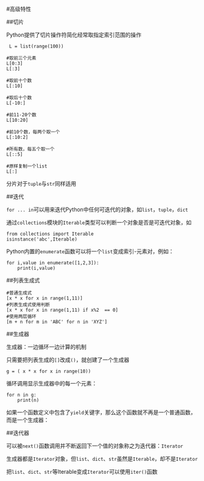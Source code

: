 #高级特性

##切片

Python提供了切片操作符简化经常取指定索引范围的操作

     L = list(range(100))
    
    #取前三个元素
    L[0:3]
    L[:3]
    
    #取前十个数
    L[:10]
    
    #取后十个数
    L[-10:]
    
    #前11-20个数
    L[10:20]
    
    #前10个数，每两个取一个
    L[:10:2]
    
    #所有数，每五个取一个
    L[::5]
    
    #原样复制一个list
    L[:]
    

分片对于`tuple`与`str`同样适用

##迭代

`for ... in`可以用来迭代Python中任何可迭代的对象，如`list`，`tuple`，`dict`

通过`collections`模块的`Iterable`类型可以判断一个对象是否是可迭代对象，如

    from collections import Iterable
    isinstance('abc',Iterable)
    
Python内置的`enumerate`函数可以将一个`list`变成索引-元素对，例如：

    for i,value in enumerate([1,2,3]):
        print(i,value)
        
##列表生成式

    #普通生成式
    [x * x for x in range(1,11)]
    #列表生成式使用判断
    [x * x for x in range(1,11) if x%2  == 0]
    #使用两层循环
    [m + n for m in 'ABC' for n in 'XYZ']
    
##生成器

生成器：一边循环一边计算的机制

只需要把列表生成的`[]`改成`()`，就创建了一个生成器

    g = ( x * x for x in range(10))
    
循环调用显示生成器中的每一个元素：

    for n in g:
        print(n)
        
如果一个函数定义中包含了`yield`关键字，那么这个函数就不再是一个普通函数，而是一个生成器：

##迭代器

可以被`next()`函数调用并不断返回下一个值的对象称之为迭代器：`Iterator`

生成器都是`Iterator`对象，但`list`、`dict`、`str`虽然是`Iterable`，却不是`Iterator`

把`list`、`dict`、`str`等Iterable变成`Iterator`可以使用`iter()`函数

    
    
    
